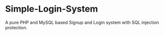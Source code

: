 # Simple-Login-System
A pure PHP and MySQL based Signup and Login system with SQL injection protection.
